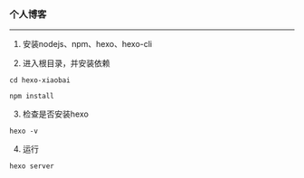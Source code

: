 ### 个人博客
-----------------------------------------
1.  安装nodejs、npm、hexo、hexo-cli

2.  进入根目录，并安装依赖
```
cd hexo-xiaobai  

npm install
```

3.  检查是否安装hexo

`
hexo -v
`

4.  运行

`
hexo server
`
